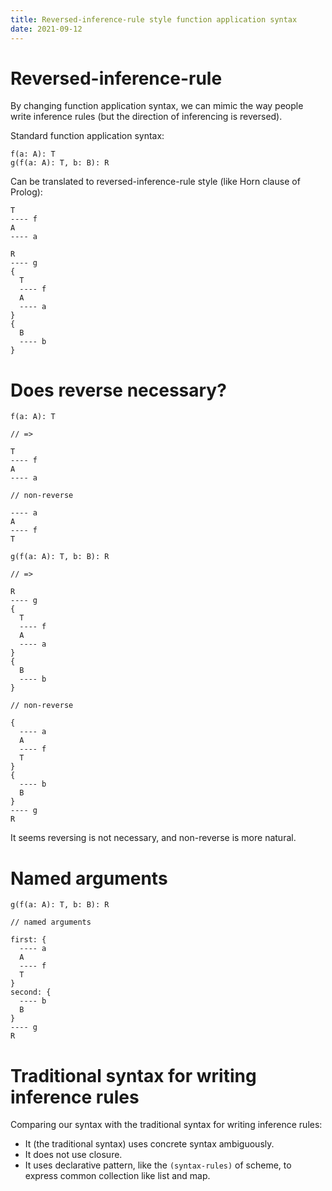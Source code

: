 ```yaml
---
title: Reversed-inference-rule style function application syntax
date: 2021-09-12
---
```


# Reversed-inference-rule

By changing function application syntax,
we can mimic the way people write inference rules
(but the direction of inferencing is reversed).

Standard function application syntax:

```
f(a: A): T
g(f(a: A): T, b: B): R
```

Can be translated to reversed-inference-rule style (like Horn clause of Prolog):

```
T
---- f
A
---- a

R
---- g
{
  T
  ---- f
  A
  ---- a
}
{
  B
  ---- b
}
```

# Does reverse necessary?

```
f(a: A): T

// =>

T
---- f
A
---- a

// non-reverse

---- a
A
---- f
T

g(f(a: A): T, b: B): R

// =>

R
---- g
{
  T
  ---- f
  A
  ---- a
}
{
  B
  ---- b
}

// non-reverse

{
  ---- a
  A
  ---- f
  T
}
{
  ---- b
  B
}
---- g
R
```

It seems reversing is not necessary,
and non-reverse is more natural.

# Named arguments

```
g(f(a: A): T, b: B): R

// named arguments

first: {
  ---- a
  A
  ---- f
  T
}
second: {
  ---- b
  B
}
---- g
R
```

# Traditional syntax for writing inference rules

Comparing our syntax with the traditional syntax for writing inference rules:

- It (the traditional syntax) uses concrete syntax ambiguously.
- It does not use closure.
- It uses declarative pattern, like the `(syntax-rules)` of scheme,
  to express common collection like list and map.

